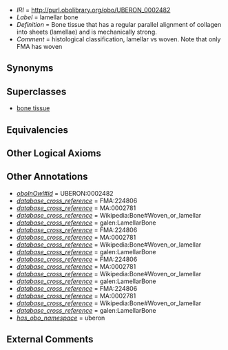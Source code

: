  * *IRI* = http://purl.obolibrary.org/obo/UBERON_0002482
 * *Label* = lamellar bone
 * *Definition* = Bone tissue that has a regular parallel alignment of collagen into sheets (lamellae) and is mechanically strong.
 * *Comment* = histological classification, lamellar vs woven. Note that only FMA has woven

## Synonyms


## Superclasses

 * [bone tissue](../../UBERON/81/UBERON_0002481.md)

## Equivalencies


## Other Logical Axioms


## Other Annotations

 * *[oboInOwl#id](../../id/oboInOwl#id.md)* = UBERON:0002482
 * *[database_cross_reference](../../ef/oboInOwl#hasDbXref.md)* = FMA:224806
 * *[database_cross_reference](../../ef/oboInOwl#hasDbXref.md)* = MA:0002781
 * *[database_cross_reference](../../ef/oboInOwl#hasDbXref.md)* = Wikipedia:Bone#Woven_or_lamellar
 * *[database_cross_reference](../../ef/oboInOwl#hasDbXref.md)* = galen:LamellarBone
 * *[database_cross_reference](../../ef/oboInOwl#hasDbXref.md)* = FMA:224806
 * *[database_cross_reference](../../ef/oboInOwl#hasDbXref.md)* = MA:0002781
 * *[database_cross_reference](../../ef/oboInOwl#hasDbXref.md)* = Wikipedia:Bone#Woven_or_lamellar
 * *[database_cross_reference](../../ef/oboInOwl#hasDbXref.md)* = galen:LamellarBone
 * *[database_cross_reference](../../ef/oboInOwl#hasDbXref.md)* = FMA:224806
 * *[database_cross_reference](../../ef/oboInOwl#hasDbXref.md)* = MA:0002781
 * *[database_cross_reference](../../ef/oboInOwl#hasDbXref.md)* = Wikipedia:Bone#Woven_or_lamellar
 * *[database_cross_reference](../../ef/oboInOwl#hasDbXref.md)* = galen:LamellarBone
 * *[database_cross_reference](../../ef/oboInOwl#hasDbXref.md)* = FMA:224806
 * *[database_cross_reference](../../ef/oboInOwl#hasDbXref.md)* = MA:0002781
 * *[database_cross_reference](../../ef/oboInOwl#hasDbXref.md)* = Wikipedia:Bone#Woven_or_lamellar
 * *[database_cross_reference](../../ef/oboInOwl#hasDbXref.md)* = galen:LamellarBone
 * *[has_obo_namespace](../../ce/oboInOwl#hasOBONamespace.md)* = uberon

## External Comments

